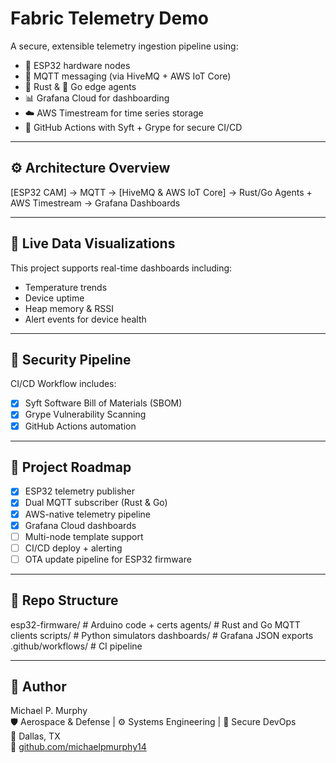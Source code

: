 # Fabric Telemetry Demo

A secure, extensible telemetry ingestion pipeline using:
- 📶 ESP32 hardware nodes
- 📡 MQTT messaging (via HiveMQ + AWS IoT Core)
- 🦀 Rust & 🐹 Go edge agents
- 📊 Grafana Cloud for dashboarding
- ☁️ AWS Timestream for time series storage
- 🔐 GitHub Actions with Syft + Grype for secure CI/CD

---

## ⚙️ Architecture Overview

[ESP32 CAM] → MQTT → [HiveMQ & AWS IoT Core] → Rust/Go Agents + AWS Timestream → Grafana Dashboards

---

## 🧪 Live Data Visualizations

This project supports real-time dashboards including:
- Temperature trends
- Device uptime
- Heap memory & RSSI
- Alert events for device health

---

## 🔐 Security Pipeline

CI/CD Workflow includes:
- [x] Syft Software Bill of Materials (SBOM)
- [x] Grype Vulnerability Scanning
- [x] GitHub Actions automation

---

## 🧭 Project Roadmap

- [x] ESP32 telemetry publisher
- [x] Dual MQTT subscriber (Rust & Go)
- [x] AWS-native telemetry pipeline
- [x] Grafana Cloud dashboards
- [ ] Multi-node template support
- [ ] CI/CD deploy + alerting
- [ ] OTA update pipeline for ESP32 firmware

---

## 📂 Repo Structure

esp32-firmware/ # Arduino code + certs
agents/ # Rust and Go MQTT clients
scripts/ # Python simulators
dashboards/ # Grafana JSON exports
.github/workflows/ # CI pipeline


---

## 🧠 Author

Michael P. Murphy  
🛡 Aerospace & Defense | ⚙️ Systems Engineering | 🔐 Secure DevOps  
📍 Dallas, TX  
🔗 [github.com/michaelpmurphy14](https://github.com/michaelpmurphy14)
